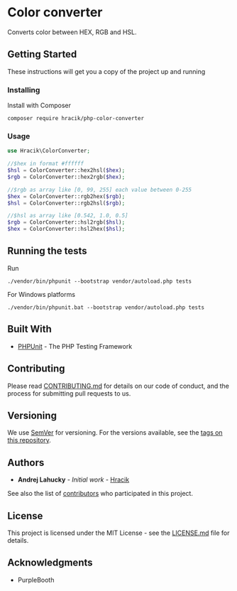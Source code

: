 # Color converter

Converts color between HEX, RGB and HSL.

## Getting Started

These instructions will get you a copy of the project up and running

### Installing

Install with Composer

```
composer require hracik/php-color-converter
```
### Usage

```PHP
use Hracik\ColorConverter;

//$hex in format #ffffff
$hsl = ColorConverter::hex2hsl($hex);
$rgb = ColorConverter::hex2rgb($hex);

//$rgb as array like [0, 99, 255] each value between 0-255
$hex = ColorConverter::rgb2hex($rgb);
$hsl = ColorConverter::rgb2hsl($rgb);

//$hsl as array like [0.542, 1.0, 0.5]
$rgb = ColorConverter::hsl2rgb($hsl);
$hex = ColorConverter::hsl2hex($hsl);
```

## Running the tests

Run
```
./vendor/bin/phpunit --bootstrap vendor/autoload.php tests
```   
For Windows platforms
```
./vendor/bin/phpunit.bat --bootstrap vendor/autoload.php tests
```

## Built With

* [PHPUnit](https://phpunit.de/) - The PHP Testing Framework

## Contributing

Please read [CONTRIBUTING.md](CONTRIBUTING.md) for details on our code of conduct, and the process for submitting pull requests to us.

## Versioning

We use [SemVer](http://semver.org/) for versioning. For the versions available, see the [tags on this repository](https://github.com/hracik/php-color-converter/tags). 

## Authors

* **Andrej Lahucky** - *Initial work* - [Hracik](https://github.com/hracik)

See also the list of [contributors](https://github.com/hracik/php-color-converter/graphs/contributors) who participated in this project.

## License

This project is licensed under the MIT License - see the [LICENSE.md](LICENSE.md) file for details.

## Acknowledgments

* PurpleBooth

